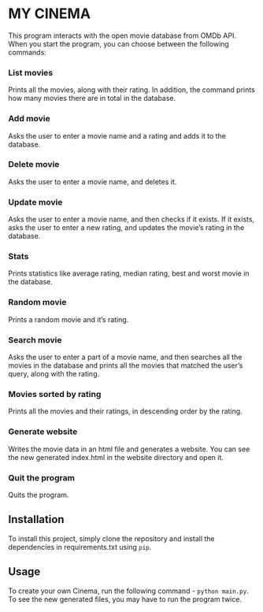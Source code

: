# MY CINEMA
This program interacts with the open movie database from OMDb API.
When you start the program, you can choose between the following commands:

### List movies
Prints all the movies, along with their rating.
In addition, the command prints how many movies there are in total in the database.

### Add movie
Asks the user to enter a movie name and a rating and adds it to the database.

### Delete movie
Asks the user to enter a movie name, and deletes it.

### Update movie
Asks the user to enter a movie name, and then checks if it exists.
If it exists, asks the user to enter a new rating, and updates the movie’s rating in the database.

### Stats
Prints statistics like average rating, median rating, best and worst movie in the database.

### Random movie
Prints a random movie and it’s rating.

### Search movie
Asks the user to enter a part of a movie name, and then searches all the movies in the database
and prints all the movies that matched the user’s query, along with the rating.

### Movies sorted by rating
Prints all the movies and their ratings, in descending order by the rating.

### Generate website
Writes the movie data in an html file and generates a website.
You can see the new generated index.html in the website directory and open it.

### Quit the program
Quits the program.

## Installation
To install this project, simply clone the repository and install the dependencies in requirements.txt using `pip`.

## Usage
To create your own Cinema, run the following command - `python main.py`.
To see the new generated files, you may have to run the program twice.